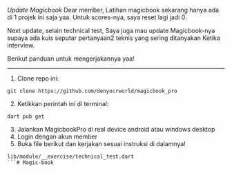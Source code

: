 *Update Magicbook*
Dear member, Latihan magicbook sekarang hanya ada di 1 projek ini saja yaa.
Untuk scores-nya, saya reset lagi jadi 0.

Next update, selain technical test,
Saya juga mau update Magicbook-nya supaya ada kuis seputar pertanyaan2 teknis yang sering ditanyakan Ketika interview. 

Berikut panduan untuk mengerjakannya yaa!

---
1. Clone repo ini:
```
git clone https://github.com/denyocrworld/magicbook_pro
```
2. Ketikkan perintah ini di terminal:
```
dart pub get
```
3. Jalankan MagicbookPro di real device android atau windows desktop
4. Login dengan akun member
5. Buka file berikut dan kerjakan sesuai instruksi di dalamnya!
```
lib/module/__exercise/technical_test.dart
```#   M a g i c - b o o k  
 